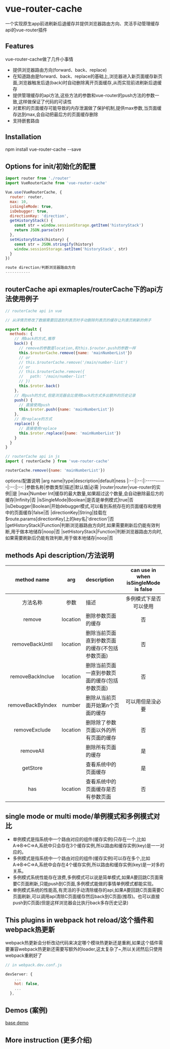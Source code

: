 vue-router-cache
========================================

一个实现原生app前进刷新后退缓存并提供浏览器路由方向、灵活手动管理缓存api的vue-router插件

Features
------------

vue-router-cache做了几件小事情

- 提供浏览器路由方向(forward、back、replace)
- 在知道路由是forward、back、replace的基础上,浏览器进入新页面缓存新页面,浏览器触发后退(back)时自动删除离开页面缓存,从而实现前进刷新后退缓存
- 提供管理缓存的api方法,这些方法的参数和vue-router的push方法的参数一致,这样做保证了代码的可读性
- 对累积的页面缓存可能导致的内存泄漏做了保护机制,提供max参数,当页面缓存达到max,会自动把最后方的页面缓存删除
- 支持嵌套路由

Installation
------------
npm install vue-router-cache --save

Options for init/初始化的配置
-----------
```javascript
import router from './router'
import VueRouterCache from 'vue-router-cache'

Vue.use(VueRouterCache, {
  router: router,
  max: 10,
  isSingleMode: true,
  isDebugger: true,
  directionKey: 'direction',
  getHistoryStack() {
    const str = window.sessionStorage.getItem('historyStack')
    return JSON.parse(str)
  },
  setHistoryStack(history) {
    const str = JSON.stringify(history)
    window.sessionStorage.setItem('historyStack', str)
  }
})

route direction/判断浏览器路由方向
-----------

```
routerCache api exmaples/routerCache下的api方法使用例子
-----------
```javascript
// routerCache api in vue

// 从详情页修改了数据需要回退到列表页时手动删除列表页的缓存让列表页刷新的例子

export default {
  methods: {
    // 用back的方式,推荐
    back() {
      // remove的参数是location,和this.$router.push的参数一样
      this.$routerCache.remove({name: 'mainNumberList'})
      // or
      // this.$routerCache.remove('/main/number-list')
      // or
      // this.$routerCache.remove({
      //   path: '/main/number-list'
      // })
      this.$roter.back()
    },
    // 用push的方式,但是浏览器会比使用back的方式多出额外的历史记录
    push() {
      // 直接使用push
      this.$roter.push({name: 'mainNumberList'})
    },
    // 用replace的方式
    replace() {
      // 直接使用replace
      this.$roter.replace({name: 'mainNumberList'})
    }
  }
}
```

```javascript
// routerCache api in js
import { routerCache } from 'vue-router-cache'

routerCache.remove({name: 'mainNumberList'})
```

options/配置说明
|arg name|type|description|default|ness
|:--:|:--:|:----------|:--:|:--:
|参数名称|参数类型|描述|默认值|必需
|router|router|vue-router的实例||是
|max|Number Int|缓存的最大数量,如果超过这个数量,会自动删除最后方的缓存|Infinity|否
|isSingleMode|Boolean|是否是单例模式|true|否
|isDebugger|Boolean|开始debugger模式,可以看到系统存在的页面缓存和使用中的页面缓存|false|否
|directionKey|String|挂载在$route.params[directionKey]上的key名|'direction'|否
|getHistoryStack|Function|判断浏览器路由方向时,如果需要刷新后仍能有效判断,用于做本地储存|noop|否
|setHistoryStack|Function|判断浏览器路由方向时,如果需要刷新后仍能有效判断,用于做本地储存|noop|否


methods Api description/方法说明
-----------
|method name|arg|description|can use in when isSingleMode is false
|:--:|:--:|:----------|:--:|
|方法名称|参数|描述|多例模式下是否可以使用
|remove|location|删除参数页面的缓存|否
|removeBackUntil|location|删除当前页面直到参数页面的缓存(不包括参数页面)|否
|removeBackInclue|location|删除当前页面一直到参数页面的缓存(包括参数页面)|否
|removeBackByIndex|number|删除从当前页面开始第n个页面的缓存|可以用但是没必要
|removeExclude|location|删除除了参数页面以外的所有页面的缓存|否
|removeAll||删除所有页面的缓存|是
|getStore||查看系统中的页面缓存|是
|has|location|查看系统中的页面缓存是否有参数页面|否

single mode or multi mode/单例模式和多例模式对比
-----------
- 单例模式是指系统中一个路由对应的组件(缓存实例)只存在一个,比如A=>B=>C=>A,系统中只会存在3个缓存实例,所以路由和缓存实例(key)是一一对应的。
- 多例模式是指系统中一个路由对应的组件(缓存实例)可以存在多个,比如A=>B=>C=>A,系统中会存在4个缓存实例,所以路由和缓存实例(key)是一对多的关系。
- 多例模式系统性能存在浪费,多例模式可以说是简单模式,如果A要回跳C页面需要C页面刷新,只能push到C页面,多例模式能做的事情单例模式都能实现。
- 单例模式系统的性能高,有灵活的手动清除缓存的api,如果A要回跳C页面需要C页面刷新,可以调用api清除C页面缓存然后back到C页面(推荐)。也可以直接push到C页面(但是这样浏览器会比执行back多存历史记录)

This plugins in webpack hot reload/这个插件和webpack热更新
-----------
webpack热更新会分析改动代码来决定哪个模块热更新还是重刷,如果这个插件需要兼容webpack热更新还需要写额外的loader,这太复杂了~,所以关闭然后只使用webpack重刷好了
```javascript
// in webpack.dev.conf.js

devServer: {
    ...
    hot: false,
    ...
  },

```

Demos (案例)
------------
[base demo](https://kallsave.github.io/vue-router-cache/examples/base/dist/#/main/enter)

More instruction (更多介绍)
------------